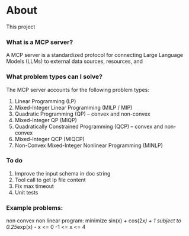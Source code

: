 # About
This project 
### What is a MCP server?
A MCP server is a standardized protocol for connecting Large Language Models (LLMs) to external data sources, resources, and 
### What problem types can I solve?
The MCP server accounts for the following problem types:
1.	Linear Programming (LP)
2.	Mixed-Integer Linear Programming (MILP / MIP)
3.	Quadratic Programming (QP) – convex and non-convex
4.	Mixed-Integer QP (MIQP)
5.	Quadratically Constrained Programming (QCP) – convex and non-convex
6.	Mixed-Integer QCP (MIQCP)
7.	Non-Convex Mixed-Integer Nonlinear Programming (MINLP)

### To do
1. Improve the input schema in doc string
2. Tool call to get lp file content
3. Fix max timeout
4. Unit tests

### Example problems:
non convex non linear program:
minimize   sin(x) + cos(2*x) + 1
subject to  0.25*exp(x) - x <= 0
           -1 <= x <= 4